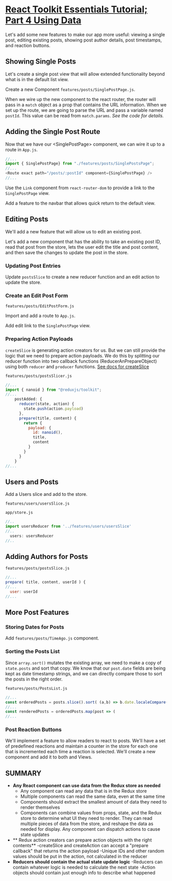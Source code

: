 # [React Toolkit Essentials Tutorial; Part 4 Using Data](https://redux.js.org/tutorials/essentials/part-4-using-data)

Let's add some new features to make our app more useful: viewing a single post, editing existing posts, showing post
author details, post timestamps, and reaction buttons.

## Showing Single Posts

Let's create a single post view that will allow extended functionality beyond what is in the default list view.

Create a new Component `features/posts/SinglePostPage.js`.

When we wire up the new component to the react router, the router will pass in a `match` object as a prop that contains
the URL information.  When we set up the route, we are going to parse the URL and pass a variable named `postId`.  This
value can be read from `match.params`.  *See the code for details.*

## Adding the Single Post Route

Now that we have our \<SinglePostPage\> component, we can wire it up to a route in `App.js`.

```js
//...
import { SinglePostPage} from "./features/posts/SinglePostsPage";
//...
<Route exact path="/posts/:postId" component={SinglePostPage} />
//...
```

Use the `Link` component from `react-router-dom` to provide a link to the `SinglePostPage` view.

Add a feature to the navbar that allows quick return to the default view.

## Editing Posts

We'll add a new feature that will allow us to edit an existing post.

Let's add a new <EditPostForm> component that has the ability to take an existing post ID, read that post from the
store, lets the user edit the title and post content, and then save the changes to update the post in the store.

### Updating Post Entries

Update `postsSlice` to create a new reducer function and an edit action to update the store.

### Create an Edit Post Form

`features/posts/EditPostForm.js`

Import and add a route to `App.js`.

Add edit link to the `SinglePostPage` view.

### Preparing Action Payloads

`createSlice` is generating action creators for us. But we can still provide the logic that we
need to prepare action payloads. We do this by splitting our reducer function into two callback functions
(ReducerAnPrepareObject) using both `reducer` and `producer` functions.
[See docs for createSlice](https://redux-toolkit.js.org/api/createslice#reducers)

`features/posts/postsSlicer.js`

```js
//...
import { nanoid } from "@reduxjs/toolkit";
//...
    postAdded: {
      reducer(state, action) {
        state.push(action.payload)
      },
      prepare(title, content) {
        return {
          payload: {
            id: nanoid(),
            title,
            content
          }
        }
      }
    }
//...
```

## Users and Posts

Add a Users slice and add to the store.

`features/users/usersSlice.js`

`app/store.js`
```js
//..
import usersReducer from '../features/users/usersSlice'
//..
  users: usersReducer
//..
```

## Adding Authors for Posts

`features/posts/postsSlice.js`

```js
//...
prepare( title, content, userId ) {
//...
  user: userId
//...
```

## More Post Features

### Storing Dates for Posts

Add `features/posts/TimeAgo.js` component.  

### Sorting the Posts List

Since `array.sort()` mutates the existing array, we need to make a copy of `state.posts` and sort that copy. We know
that our `post.date` fields are being kept as date timestamp strings, and we can directly compare those to sort the
posts in the right order.

`features/posts/PostsList.js`

```js
//...
const orderedPosts = posts.slice().sort( (a,b) => b.date.localeCompare( a.date ) )
//...
const renderedPosts = orderedPosts.map(post => (
//...
```

### Post Reaction Buttons

We'll implement a feature to allow readers to react to posts. We'll have a set of predefined reactions and maintain a
counter in the store for each one that is incremented each time a reaction is selected.  We'll create a new component
<ReactionButtons> and add it to both <PostsList> and <SinglePost> Views.

## SUMMARY

- **Any React component can use data from the Redux store as needed**
  - Any component can read any data that is in the Redux store
  - Multiple components can read the same data, even at the same time
  - Components should extract the smallest amount of data they need to render themselves
  - Components can combine values from props, state, and the Redux store to determine what UI they need to render. They can read multiple pieces of data from the store, and reshape the data as needed for display.
  Any component can dispatch actions to cause state updates
- ** Redux action creators can prepare action objects with the right contents**
  -createSlice and createAction can accept a "prepare callback" that returns the action payload
  -Unique IDs and other random values should be put in the action, not calculated in the reducer
- **Reducers should contain the actual state update logic**
  -Reducers can contain whatever logic is needed to calculate the next state
  -Action objects should contain just enough info to describe what happened
